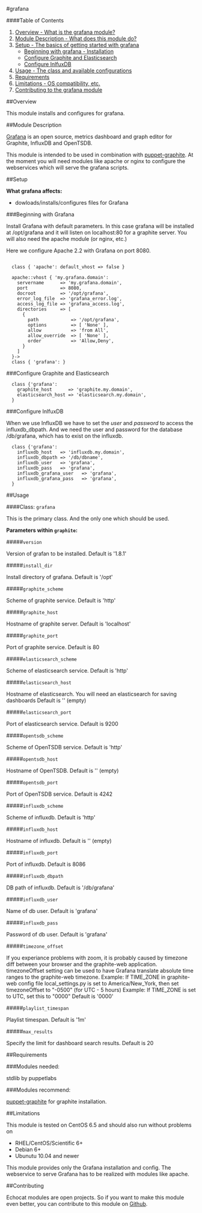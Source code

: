 #grafana

####Table of Contents

1. [Overview - What is the grafana module?](#overview)
2. [Module Description - What does this module do?](#module-description)
3. [Setup - The basics of getting started with grafana](#setup)
    * [Beginning with grafana - Installation](#beginning-with-grafana)
    * [Configure Graphite and Elasticsearch](#configure-graphite-and-elasticsearch)
    * [Configure InlfuxDB](#configure-inlfuxdb)
4. [Usage - The class and available configurations](#usage)
7. [Requirements](#requirements)
5. [Limitations - OS compatibility, etc.](#limitations)
6. [Contributing to the grafana module](#contributing)

##Overview

This module installs and configures for grafana.

##Module Description

[Grafana](http://http://grafana.org/) is an open source, metrics dashboard and graph editor for Graphite, InfluxDB and OpenTSDB.

This module is intended to be used in combination with [puppet-graphite](https://forge.puppetlabs.com/dwerder/graphite). At the
moment you will need modules like apache or nginx to configure the webservices which will serve the grafana scripts.

##Setup

**What grafana affects:**

* dowloads/installs/configures files for Grafana

###Beginning with Grafana

Install Grafana with default parameters. In this case grafana will be
installed at /opt/grafana and it will listen on localhost:80 for a graphite
server. You will also need the apache module (or nginx, etc.)

Here we configure Apache 2.2 with Grafana on port 8080.
```puppet

  class { 'apache': default_vhost => false }

  apache::vhost { 'my.grafana.domain':
    servername      => 'my.grafana.domain',
    port            => 8080,
    docroot         => '/opt/grafana',
    error_log_file  => 'grafana_error.log',
    access_log_file => 'grafana_access.log',
    directories     => [
      {
        path            => '/opt/grafana',
        options         => [ 'None' ],
        allow           => 'from All',
        allow_override  => [ 'None' ],
        order           => 'Allow,Deny',
      }
    ]
  }->
  class { 'grafana': }
```

###Configure Graphite and Elasticsearch

```puppet
  class {'grafana':
    graphite_host      => 'graphite.my.domain',
    elasticsearch_host => 'elasticsearch.my.domain',
  }
```

###Configure InlfuxDB

When we use InfluxDB we have to set the _user_ and _password_ to access the influxdb_dbpath.
And we need the user and password for the database /db/grafana, which has to exist on the influxdb.

```puppet
  class {'grafana':
    influxdb_host   => 'influxdb.my.domain',
    influxdb_dbpath => '/db/dbname',
    influxdb_user   => 'grafana',
    influxdb_pass   => 'grafana',
    influxdb_grafana_user   => 'grafana',
    influxdb_grafana_pass   => 'grafana',
  }
```

##Usage

####Class: `grafana`

This is the primary class. And the only one which should be used.

**Parameters within `graphite`:**

#####`version`

Version of grafan to be installed.
Default is '1.8.1'

#####`install_dir`

Install directory of grafana.
Default is '/opt'

#####`graphite_scheme`

Scheme of graphite service.
Default is 'http'

#####`graphite_host`

Hostname of graphite server.
Default is 'localhost'

#####`graphite_port`

Port of graphite service.
Default is 80

#####`elasticsearch_scheme`

Scheme of elasticsearch service.
Default is 'http'

#####`elasticsearch_host`

Hostname of elasticsearch. You will need an elasticsearch
for saving dashboards
Default is '' (empty)

#####`elasticsearch_port`

Port of elasticsearch service.
Default is 9200

#####`opentsdb_scheme`

Scheme of OpenTSDB service.
Default is 'http'

#####`opentsdb_host`

Hostname of OpenTSDB.
Default is '' (empty)

#####`opentsdb_port`

Port of OpenTSDB service.
Default is 4242

#####`influxdb_scheme`

Scheme of influxdb.
Default is 'http'

#####`influxdb_host`

Hostname of influxdb.
Default is '' (empty)

#####`influxdb_port`

Port of influxdb.
Default is 8086

#####`influxdb_dbpath`

DB path of influxdb.
Default is '/db/grafana'

#####`influxdb_user`

Name of db user.
Default is 'grafana'

#####`influxdb_pass`

Password of db user.
Default is 'grafana'

#####`timezone_offset`

If you experiance problems with zoom, it is probably caused by timezone diff between
your browser and the graphite-web application. timezoneOffset setting can be used to have Grafana
translate absolute time ranges to the graphite-web timezone.
Example:
  If TIME_ZONE in graphite-web config file local_settings.py is set to America/New_York, then set
  timezoneOffset to "-0500" (for UTC - 5 hours)
Example:
  If TIME_ZONE is set to UTC, set this to "0000"
Default is '0000'

#####`playlist_timespan`

Playlist timespan.
Default is '1m'

#####`max_results`

Specify the limit for dashboard search results.
Default is 20

##Requirements

###Modules needed:

stdlib by puppetlabs

###Modules recommend:

[puppet-graphite](https://github.com/echocat/puppet-graphite) for graphite installation.

##Limitations

This module is tested on CentOS 6.5 and should also run without problems on

* RHEL/CentOS/Scientific 6+
* Debian 6+
* Ubunutu 10.04 and newer

This module provides only the Grafana installation and config. The webservice to serve Grafana has to be realized with modules like apache.

##Contributing

Echocat modules are open projects. So if you want to make this module even better, you can contribute to this module on [Github](https://github.com/echocat/puppet-grafana).
